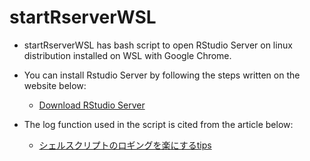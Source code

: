 # startRserverWSL

- startRserverWSL has bash script to open RStudio Server on linux distribution installed on WSL with Google Chrome.

- You can install Rstudio Server by following the steps written on the website below:
  - [Download RStudio Server](https://rstudio.com/products/rstudio/download-server/)

- The log function used in the script is cited from the article below:
  - [シェルスクリプトのロギングを楽にするtips](https://qiita.com/Ets/items/cd3baa5cecbf553f822d)
